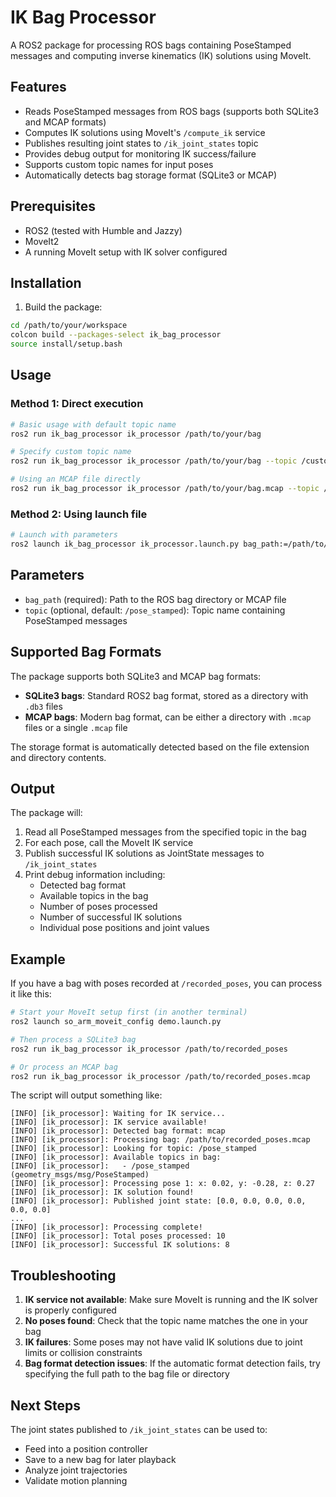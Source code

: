 # IK Bag Processor

A ROS2 package for processing ROS bags containing PoseStamped messages and computing inverse kinematics (IK) solutions using MoveIt.

## Features

- Reads PoseStamped messages from ROS bags (supports both SQLite3 and MCAP formats)
- Computes IK solutions using MoveIt's `/compute_ik` service
- Publishes resulting joint states to `/ik_joint_states` topic
- Provides debug output for monitoring IK success/failure
- Supports custom topic names for input poses
- Automatically detects bag storage format (SQLite3 or MCAP)

## Prerequisites

- ROS2 (tested with Humble and Jazzy)
- MoveIt2
- A running MoveIt setup with IK solver configured

## Installation

1. Build the package:

```bash
cd /path/to/your/workspace
colcon build --packages-select ik_bag_processor
source install/setup.bash
```

## Usage

### Method 1: Direct execution

```bash
# Basic usage with default topic name
ros2 run ik_bag_processor ik_processor /path/to/your/bag

# Specify custom topic name
ros2 run ik_bag_processor ik_processor /path/to/your/bag --topic /custom/pose/topic

# Using an MCAP file directly
ros2 run ik_bag_processor ik_processor /path/to/your/bag.mcap --topic /pose_stamped
```

### Method 2: Using launch file

```bash
# Launch with parameters
ros2 launch ik_bag_processor ik_processor.launch.py bag_path:=/path/to/your/bag topic:=/pose_stamped
```

## Parameters

- `bag_path` (required): Path to the ROS bag directory or MCAP file
- `topic` (optional, default: `/pose_stamped`): Topic name containing PoseStamped messages

## Supported Bag Formats

The package supports both SQLite3 and MCAP bag formats:

- **SQLite3 bags**: Standard ROS2 bag format, stored as a directory with `.db3` files
- **MCAP bags**: Modern bag format, can be either a directory with `.mcap` files or a single `.mcap` file

The storage format is automatically detected based on the file extension and directory contents.

## Output

The package will:

1. Read all PoseStamped messages from the specified topic in the bag
2. For each pose, call the MoveIt IK service
3. Publish successful IK solutions as JointState messages to `/ik_joint_states`
4. Print debug information including:
   - Detected bag format
   - Available topics in the bag
   - Number of poses processed
   - Number of successful IK solutions
   - Individual pose positions and joint values

## Example

If you have a bag with poses recorded at `/recorded_poses`, you can process it like this:

```bash
# Start your MoveIt setup first (in another terminal)
ros2 launch so_arm_moveit_config demo.launch.py

# Then process a SQLite3 bag
ros2 run ik_bag_processor ik_processor /path/to/recorded_poses

# Or process an MCAP bag
ros2 run ik_bag_processor ik_processor /path/to/recorded_poses.mcap
```

The script will output something like:

```text
[INFO] [ik_processor]: Waiting for IK service...
[INFO] [ik_processor]: IK service available!
[INFO] [ik_processor]: Detected bag format: mcap
[INFO] [ik_processor]: Processing bag: /path/to/recorded_poses.mcap
[INFO] [ik_processor]: Looking for topic: /pose_stamped
[INFO] [ik_processor]: Available topics in bag:
[INFO] [ik_processor]:   - /pose_stamped (geometry_msgs/msg/PoseStamped)
[INFO] [ik_processor]: Processing pose 1: x: 0.02, y: -0.28, z: 0.27
[INFO] [ik_processor]: IK solution found!
[INFO] [ik_processor]: Published joint state: [0.0, 0.0, 0.0, 0.0, 0.0, 0.0]
...
[INFO] [ik_processor]: Processing complete!
[INFO] [ik_processor]: Total poses processed: 10
[INFO] [ik_processor]: Successful IK solutions: 8
```

## Troubleshooting

1. **IK service not available**: Make sure MoveIt is running and the IK solver is properly configured
2. **No poses found**: Check that the topic name matches the one in your bag
3. **IK failures**: Some poses may not have valid IK solutions due to joint limits or collision constraints
4. **Bag format detection issues**: If the automatic format detection fails, try specifying the full path to the bag file or directory

## Next Steps

The joint states published to `/ik_joint_states` can be used to:

- Feed into a position controller
- Save to a new bag for later playback
- Analyze joint trajectories
- Validate motion planning 